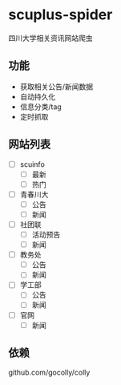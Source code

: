 # scuplus-spider

四川大学相关资讯网站爬虫

## 功能

- 获取相关公告/新闻数据
- 自动持久化
- 信息分类/tag
- 定时抓取

## 网站列表
- [ ] scuinfo
  - [ ] 最新
  - [ ] 热门
- [ ] 青春川大
  - [ ] 公告
  - [ ] 新闻
- [ ] 社团联
  - [ ] 活动预告
  - [ ] 新闻
- [ ] 教务处
  - [ ] 公告
  - [ ] 新闻
- [ ] 学工部
  - [ ] 公告
  - [ ] 新闻
- [ ] 官网
  - [ ] 新闻

## 依赖
github.com/gocolly/colly